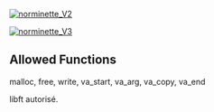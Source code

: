 [![norminette_V2](https://github.com/thibaut1304/ft_printf/actions/workflows/norminette_V2.yml/badge.svg)](https://github.com/thibaut1304/ft_printf/actions/workflows/norminette_V2.yml)

[![norminette_V3](https://github.com/thibaut1304/ft_printf/actions/workflows/norminette_V3.yml/badge.svg)](https://github.com/thibaut1304/ft_printf/actions/workflows/norminette_V3.yml)

## Allowed Functions

malloc, free, write, va_start, va_arg, va_copy, va_end

libft autorisé.

